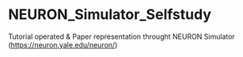 # NEURON_Simulator_Selfstudy
Tutorial operated & Paper representation throught NEURON Simulator (https://neuron.yale.edu/neuron/)

